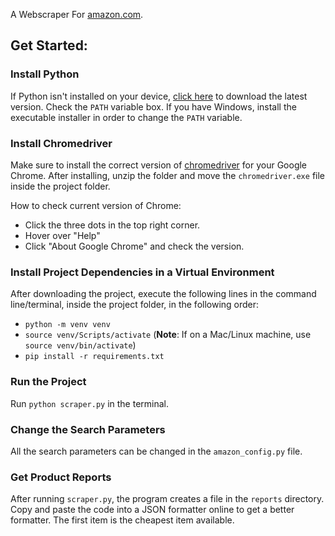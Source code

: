 A Webscraper For [amazon.com](https://amazon.com).

## Get Started:

### Install Python

If Python isn't installed on your device, [click here](https://www.python.org/downloads/) to download the latest version. Check the `PATH` variable box. If you have Windows, install the executable installer in order to change the `PATH` variable.

### Install Chromedriver

Make sure to install the correct version of [chromedriver](https://chromedriver.chromium.org/downloads) for your Google Chrome. After installing, unzip the folder and move the `chromedriver.exe` file inside the project folder.

How to check current version of Chrome:
- Click the three dots in the top right corner.
- Hover over "Help"
- Click "About Google Chrome" and check the version.

### Install Project Dependencies in a Virtual Environment

After downloading the project, execute the following lines in the command line/terminal, inside the project folder, in the following order:
- `python -m venv venv`
- `source venv/Scripts/activate` (**Note**: If on a Mac/Linux machine, use `source venv/bin/activate`)
- `pip install -r requirements.txt`

### Run the Project

Run `python scraper.py` in the terminal.

### Change the Search Parameters

All the search parameters can be changed in the `amazon_config.py` file.

### Get Product Reports

After running `scraper.py`, the program creates a file in the `reports` directory. Copy and paste the code into a JSON formatter online to get a better formatter. The first item is the cheapest item available.
